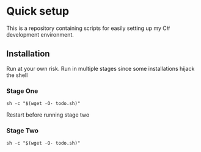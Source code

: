 # Quick setup
This is a repository containing scripts for easily setting up my C# development environment.

## Installation
Run at your own risk. Run in multiple stages since some installations hijack the shell
### Stage One
```
sh -c "$(wget -O- todo.sh)"
```
Restart before running stage two
### Stage Two
```
sh -c "$(wget -O- todo.sh)"
```
